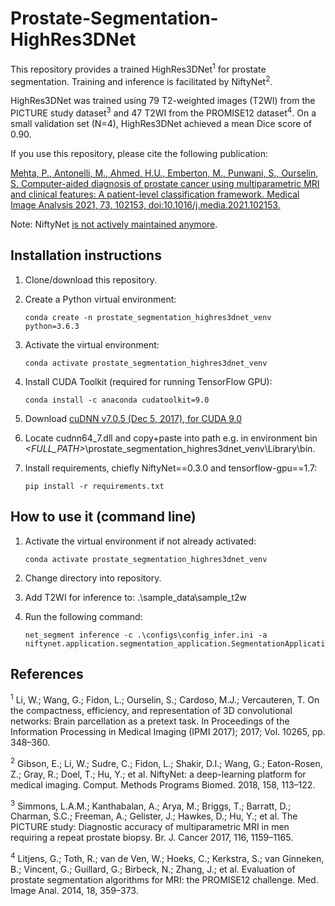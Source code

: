# Prostate-Segmentation-HighRes3DNet

This repository provides a trained HighRes3DNet<sup>1</sup> for prostate segmentation. Training and inference is facilitated by NiftyNet<sup>2</sup>.

HighRes3DNet was trained using 79 T2-weighted images (T2WI) from the PICTURE study dataset<sup>3</sup> and 47 T2WI from the PROMISE12 dataset<sup>4</sup>. On a small validation set (N=4), HighRes3DNet achieved a mean Dice score of 0.90.

If you use this repository, please cite the following publication: 

[Mehta, P., Antonelli, M., Ahmed, H.U., Emberton, M., Punwani, S., Ourselin, S. Computer-aided diagnosis of prostate cancer using multiparametric MRI and clinical features: A patient-level classification framework. Medical Image Analysis 2021, 73, 102153, doi:10.1016/j.media.2021.102153.](https://www.sciencedirect.com/science/article/pii/S1361841521001997?via%3Dihub)

Note: NiftyNet [is not actively maintained anymore](https://github.com/NifTK/NiftyNet/commit/935bf4334cd00fa9f9d50f6a95ddcbfdde4031e0).

## Installation instructions 

1) Clone/download this repository.

2) Create a Python virtual environment:
    ```
	conda create -n prostate_segmentation_highres3dnet_venv python=3.6.3
    ```
	
3) Activate the virtual environment:
	```
	conda activate prostate_segmentation_highres3dnet_venv
    ```
	
4) Install CUDA Toolkit (required for running TensorFlow GPU):
	```
	conda install -c anaconda cudatoolkit=9.0
    ```
	
5) Download [cuDNN v7.0.5 (Dec 5, 2017), for CUDA 9.0](https://developer.nvidia.com/rdp/cudnn-archive)

5) Locate cudnn64_7.dll and copy+paste into path e.g. in environment bin _<FULL_PATH>_\prostate_segmentation_highres3dnet_venv\Library\bin.
 
6) Install requirements, chiefly NiftyNet==0.3.0 and tensorflow-gpu==1.7:
	```
	pip install -r requirements.txt
    ```
	
## How to use it (command line)

1) Activate the virtual environment if not already activated:
	```
	conda activate prostate_segmentation_highres3dnet_venv
    ```

2) Change directory into repository.

2) Add T2WI for inference to: .\sample_data\sample_t2w

3) Run the following command:
	```
	net_segment inference -c .\configs\config_infer.ini -a niftynet.application.segmentation_application.SegmentationApplication
    ```

## References

<sup>1</sup> Li, W.; Wang, G.; Fidon, L.; Ourselin, S.; Cardoso, M.J.; Vercauteren, T. On the compactness, efficiency, and representation of 3D convolutional networks: Brain parcellation as a pretext task. In Proceedings of the Information Processing in Medical Imaging (IPMI 2017); 2017; Vol. 10265, pp. 348–360.

<sup>2</sup> Gibson, E.; Li, W.; Sudre, C.; Fidon, L.; Shakir, D.I.; Wang, G.; Eaton-Rosen, Z.; Gray, R.; Doel, T.; Hu, Y.; et al. NiftyNet: a deep-learning platform for medical imaging. Comput. Methods Programs Biomed. 2018, 158, 113–122.

<sup>3</sup> Simmons, L.A.M.; Kanthabalan, A.; Arya, M.; Briggs, T.; Barratt, D.; Charman, S.C.; Freeman, A.; Gelister, J.; Hawkes, D.; Hu, Y.; et al. The PICTURE study: Diagnostic accuracy of multiparametric MRI in men requiring a repeat prostate biopsy. Br. J. Cancer 2017, 116, 1159–1165.

<sup>4</sup> Litjens, G.; Toth, R.; van de Ven, W.; Hoeks, C.; Kerkstra, S.; van Ginneken, B.; Vincent, G.; Guillard, G.; Birbeck, N.; Zhang, J.; et al. Evaluation of prostate segmentation algorithms for MRI: the PROMISE12 challenge. Med. Image Anal. 2014, 18, 359–373.